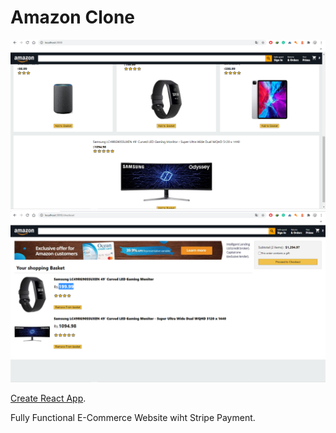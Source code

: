 # Amazon Clone

![](screnn3.PNG)
![](screen_Amazon.PNG)

[Create React App](https://github.com/facebook/create-react-app).

Fully Functional E-Commerce Website wiht Stripe Payment.
